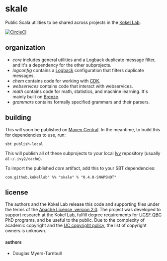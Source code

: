 # skale
Public Scala utilities to be shared across projects in the [Kokel Lab](https://kokellab.com).

[![CircleCI](https://circleci.com/gh/kokellab/skale.svg?style=shield)](https://circleci.com/gh/kokellab/skale)

## organization

- _core_ includes general utilities and a Logback duplicate message filter, and it's a dependency for the other subprojects.
- _logconfig_ contains a [Logback](http://logback.qos.ch/) configuration that filters duplicate messages.
- _chem_ contains code for working with [CDK](https://github.com/cdk/cdk).
- _webservices_ contains code that interact with webservices.
- _math_ contains code for math, statistics, and machine learning. It's mainly built on [Breeze](https://github.com/scalanlp/breeze).
- _grammars_ contains formally specified grammars and their parsers.

## building

This will soon be published on [Maven Central](https://maven.org). In the meantime, to build this for dependencies to use, run:

```
sbt publish-local
```

This will publish all of these subprojects to your local [Ivy](https://ant.apache.org/ivy/) repository (usually at `~/.ivy2/cache`).

To import the published _core_ artifact, add this to your SBT dependencies:

```
com.github.kokellab" %% "skale" % "0.4.0-SNAPSHOT"
```

## license

The authors and the Kokel Lab release this code and supporting files under the terms of the [Apache License, version 2.0](https://www.apache.org/licenses/LICENSE-2.0).
The project was developed to support research at the Kokel Lab, fulfill degree requirements for [UCSF QBC](http://qbc.ucsf.edu/) PhD programs, and be useful to the public.
Due to the complexity of academic copyright and the [UC copyright policy](http://copyright.universityofcalifornia.edu/ownership/works-created-at-uc.html), the list of copyright owners is unknown.

#### authors
- Douglas Myers-Turnbull

